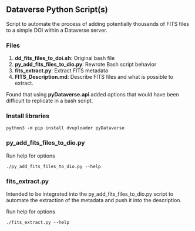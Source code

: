 ## Dataverse Python Script(s)
Script to automate the process of adding potentially thousands of FITS files to a simple DOI within a Dataverse server.

### Files
1. __dd_fits_files_to_doi.sh__: Original bash file
1. __py_add_fits_files_to_dio.py__: Rewrote Bash script behavior
1. __fits_extract.py__: Extract FITS metadata
1. __FITS_Description.md__: Describe FITS files and what is possible to extract.

Found that using __pyDataverse.api__ added options that would have been difficult to replicate in a bash script.

### Install libraries
```shell
python3 -m pip install dvuploader pyDataverse
```

### py_add_fits_files_to_dio.py
Run help for options
```shell
./py_add_fits_files_to_dio.py --help
```

### fits_extract.py
Intended to be integrated into the py_add_fits_files_to_dio.py script to automate the extraction of the metadata and push it into the description.

Run help for options
```shell
./fits_extract.py --help
```
